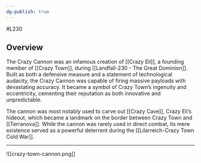 ```yaml
---
dg-publish: true
---
```

#L230 
## Overview

The Crazy Cannon was an infamous creation of [[Crazy Eli]], a founding member of [[Crazy Town]], during [[Landfall-230 - The Great Dominion]]. Built as both a defensive measure and a statement of technological audacity, the Crazy Cannon was capable of firing massive payloads with devastating accuracy. It became a symbol of Crazy Town’s ingenuity and eccentricity, cementing their reputation as both innovative and unpredictable.

The cannon was most notably used to carve out [[Crazy Cave]], Crazy Eli’s hideout, which became a landmark on the border between Crazy Town and [[Terranova]]. While the cannon was rarely used in direct combat, its mere existence served as a powerful deterrent during the [[Lilarreich-Crazy Town Cold War]].

---

![[crazy-town-cannon.png]]